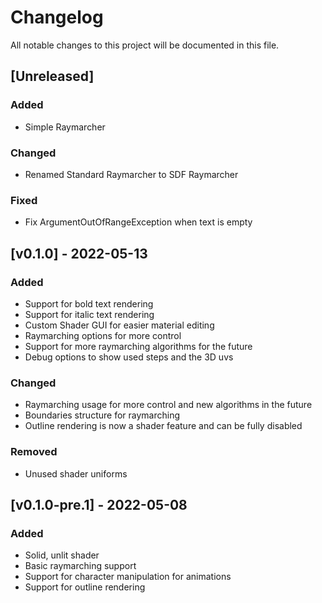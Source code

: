 # Changelog
All notable changes to this project will be documented in this file.

## [Unreleased]
### Added
- Simple Raymarcher

### Changed
- Renamed Standard Raymarcher to SDF Raymarcher

### Fixed
- Fix ArgumentOutOfRangeException when text is empty

## [v0.1.0] - 2022-05-13
### Added
- Support for bold text rendering
- Support for italic text rendering
- Custom Shader GUI for easier material editing
- Raymarching options for more control
- Support for more raymarching algorithms for the future
- Debug options to show used steps and the 3D uvs

### Changed
- Raymarching usage for more control and new algorithms in the future
- Boundaries structure for raymarching
- Outline rendering is now a shader feature and can be fully disabled

### Removed
- Unused shader uniforms

## [v0.1.0-pre.1] - 2022-05-08
### Added
- Solid, unlit shader
- Basic raymarching support
- Support for character manipulation for animations
- Support for outline rendering
